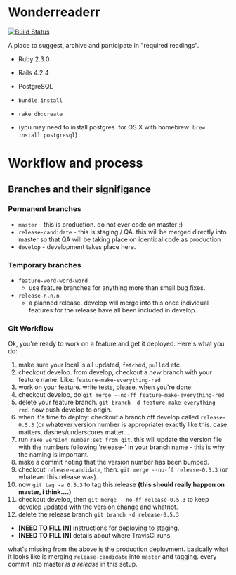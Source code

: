 # Wonderreaderr
[![Build Status](https://travis-ci.org/vcavallo/wonderreaderr.svg?branch=release-candidate)](https://travis-ci.org/vcavallo/wonderreaderr)

A place to suggest, archive and participate in "required readings".

- Ruby 2.3.0
- Rails 4.2.4
- PostgreSQL

- `bundle install`
- `rake db:create`
- (you may need to install postgres. for OS X with homebrew: `brew install
  postgresql`)

# Workflow and process

## Branches and their signifigance

### Permanent branches

- `master` - this is production. do not ever code on master :)
- `release-candidate` - this is staging / QA. this will be merged directly into
  master so that QA will be taking place on identical code as production
- `develop` - development takes place here.

### Temporary branches

- `feature-word-word-word`
    - use feature branches for anything more than small bug fixes.
- `release-n.n.n`
    - a planned release. develop will merge into this once individual features for the release have all been included in develop.

### Git Workflow

Ok, you're ready to work on a feature and get it deployed. Here's what you do:

1. make sure your local is all updated, `fetch`ed, `pull`ed etc.
2. checkout develop. from develop, checkout a _new_ branch with your feature name. Like: `feature-make-everything-red`
3. work on your feature. write tests, please. when you're done:
4. checkout develop, do `git merge --no-ff feature-make-everything-red`
5. delete your feature branch. `git branch -d feature-make-everything-red`. now push develop to origin.
6. when it's time to deploy: checkout a branch off develop called `release-0.5.3` (or whatever version number is appropriate) exactly like this. case matters, dashes/underscores matter...
7. run `rake version_number:set_from_git`. this will update the version file with the numbers following 'release-' in your branch name - this is why the naming is important.
8. make a commit noting that the version number has been bumped.
9. checkout `release-candidate`, then: `git merge --no-ff release-0.5.3` (or whatever this release was).
10. now `git tag -a 0.5.3` to tag this release **(this should really happen on master, i think....)**
11. checkout develop, then `git merge --no-ff release-0.5.3` to keep develop updated with the version change and whatnot.
12. delete the release branch `git branch -d release-0.5.3`

- **[NEED TO FILL IN]** instructions for deploying to staging.
- **[NEED TO FILL IN]** details about where TravisCI runs.

what's missing from the above is the production deployment. basically what it
looks like is merging `release-candidate` into `master` and tagging. every
commit into master _is a release_ in this setup.
